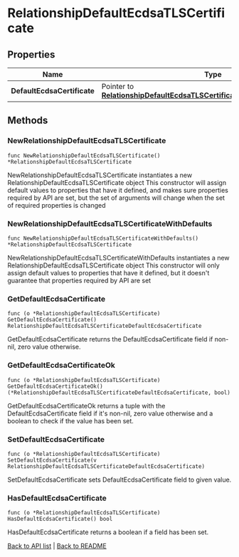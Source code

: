 # RelationshipDefaultEcdsaTLSCertificate

## Properties

Name | Type | Description | Notes
------------ | ------------- | ------------- | -------------
**DefaultEcdsaCertificate** | Pointer to [**RelationshipDefaultEcdsaTLSCertificateDefaultEcdsaCertificate**](RelationshipDefaultEcdsaTLSCertificateDefaultEcdsaCertificate.md) |  | [optional] 

## Methods

### NewRelationshipDefaultEcdsaTLSCertificate

`func NewRelationshipDefaultEcdsaTLSCertificate() *RelationshipDefaultEcdsaTLSCertificate`

NewRelationshipDefaultEcdsaTLSCertificate instantiates a new RelationshipDefaultEcdsaTLSCertificate object
This constructor will assign default values to properties that have it defined,
and makes sure properties required by API are set, but the set of arguments
will change when the set of required properties is changed

### NewRelationshipDefaultEcdsaTLSCertificateWithDefaults

`func NewRelationshipDefaultEcdsaTLSCertificateWithDefaults() *RelationshipDefaultEcdsaTLSCertificate`

NewRelationshipDefaultEcdsaTLSCertificateWithDefaults instantiates a new RelationshipDefaultEcdsaTLSCertificate object
This constructor will only assign default values to properties that have it defined,
but it doesn't guarantee that properties required by API are set

### GetDefaultEcdsaCertificate

`func (o *RelationshipDefaultEcdsaTLSCertificate) GetDefaultEcdsaCertificate() RelationshipDefaultEcdsaTLSCertificateDefaultEcdsaCertificate`

GetDefaultEcdsaCertificate returns the DefaultEcdsaCertificate field if non-nil, zero value otherwise.

### GetDefaultEcdsaCertificateOk

`func (o *RelationshipDefaultEcdsaTLSCertificate) GetDefaultEcdsaCertificateOk() (*RelationshipDefaultEcdsaTLSCertificateDefaultEcdsaCertificate, bool)`

GetDefaultEcdsaCertificateOk returns a tuple with the DefaultEcdsaCertificate field if it's non-nil, zero value otherwise
and a boolean to check if the value has been set.

### SetDefaultEcdsaCertificate

`func (o *RelationshipDefaultEcdsaTLSCertificate) SetDefaultEcdsaCertificate(v RelationshipDefaultEcdsaTLSCertificateDefaultEcdsaCertificate)`

SetDefaultEcdsaCertificate sets DefaultEcdsaCertificate field to given value.

### HasDefaultEcdsaCertificate

`func (o *RelationshipDefaultEcdsaTLSCertificate) HasDefaultEcdsaCertificate() bool`

HasDefaultEcdsaCertificate returns a boolean if a field has been set.


[Back to API list](../README.md#documentation-for-api-endpoints) | [Back to README](../README.md)
